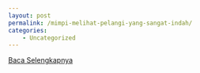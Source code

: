 ```yaml
---
layout: post
permalink: /mimpi-melihat-pelangi-yang-sangat-indah/
categories:
    - Uncategorized
---
```


[Baca Selengkapnya](/05)